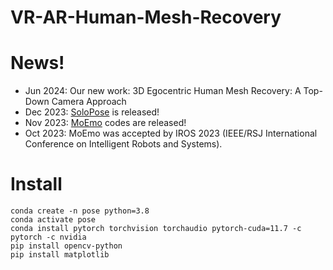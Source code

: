 # VR-AR-Human-Mesh-Recovery

# News!
- Jun 2024: Our new work: 3D Egocentric Human Mesh Recovery: A Top-Down Camera Approach
- Dec 2023: [SoloPose](https://github.com/Santa-Clara-Media-Lab/SoloPose) is released!
- Nov 2023: [MoEmo](https://github.com/Santa-Clara-Media-Lab/MoEmo_Vision_Transformer) codes are released!
- Oct 2023: MoEmo was accepted by IROS 2023 (IEEE/RSJ International Conference on Intelligent Robots and Systems).

# Install

```
conda create -n pose python=3.8
conda activate pose
conda install pytorch torchvision torchaudio pytorch-cuda=11.7 -c pytorch -c nvidia
pip install opencv-python
pip install matplotlib
```
